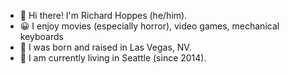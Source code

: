 - 👋 Hi there! I'm Richard Hoppes (he/him).
- 😀 I enjoy movies (especially horror), video games, mechanical keyboards
- 🐣 I was born and raised in Las Vegas, NV.
- 📍 I am currently living in Seattle (since 2014).
